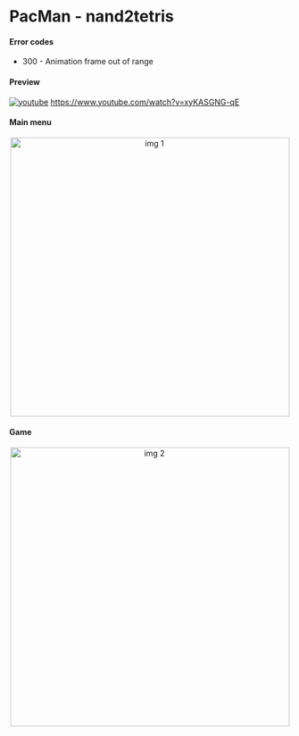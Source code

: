 # PacMan - nand2tetris
####  Error codes
- 300 - Animation frame out of range

####  Preview
[![youtube](https://user-images.githubusercontent.com/30002800/209565736-2201c921-71c8-42b1-93e0-783e7dc57087.PNG)](https://www.youtube.com/watch?v=xyKASGNG-qE)
https://www.youtube.com/watch?v=xyKASGNG-qE

####  Main menu
<p align="center">
  <img width="500px" height="auto" src="https://user-images.githubusercontent.com/30002800/209574272-35426d09-610a-41ee-9380-7b9a17802049.PNG" alt="img 1"/>
</p>

####  Game
<p align="center">
  <img width="500px" height="auto" src="https://user-images.githubusercontent.com/30002800/209574298-d3fa72f4-eafa-481d-90a4-23e84d04ab16.jpg" alt="img 2"/>
</p>
